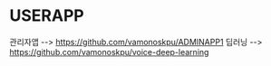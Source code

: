 # USERAPP
관리자앱 --> https://github.com/vamonoskpu/ADMINAPP1
딥러닝 --> https://github.com/vamonoskpu/voice-deep-learning
